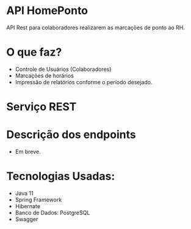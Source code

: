 # API HomePonto

API Rest para colaboradores realizarem as marcações de ponto ao RH.

# O que faz?
 - Controle de Usuários (Colaboradores)
 - Marcações de horários
 - Impressão de relatórios conforme o período desejado.
 
# Serviço REST

# Descrição dos endpoints
 
 - Em breve.

# Tecnologias Usadas:
- Java 11
- Spring Framework
- Hibernate
- Banco de Dados: PostgreSQL
- Swagger
